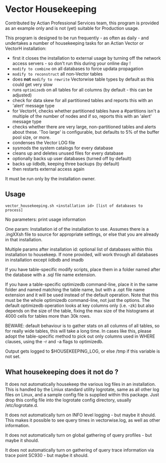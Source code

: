 # Vector Housekeeping

Contributed by Actian Professional Services team, this program is provided as an example only and is not (yet) suitable for Production usage.

This program is designed to be run frequently - as often as daily - and undertakes a number of housekeeping tasks for an Actian Vector or VectorH installation: 

- first it closes the installation to external usage by turning off the network access servers - so don't run this during your online day !
- `modify to combine` on all databases to force updata propagation
- `modify to reconstruct` all non-Vector tables
- does **not** `modify to rewrite` Vectorwise table types by default as this could get very slow
- runs `optimizedb` on all tables for all columns (by default - this can be adjusted)
- check for data skew for all partitioned tables and reports this with an 'alert' message type
- for VectorH, checks whether partitioned tables have a #partitions isn't a multiple of the number of nodes and if so, reports this with an 'alert' message type
- checks whether there are very large, non-partitioned tables and alerts about these. 'Too large' is configurable, but defaults to 5% of the buffer pool size, or more.
- condenses the Vector LOG file
- sysmods the system catalogs for every database
- cleans up and deletes unused files for every database
- optionally backs up user databases (turned off by default)
- backs up iidbdb, keeping three backups (by default)
- then restarts external access again

It must be run only by the installation owner.

## Usage
`vector_housekeeping.sh <installation id> [list of databases to process]`

No parameters: print usage information

One param: Installation id of the installation to use. Assumes there is a .ingXXsh file to source for appropriate settings, or else that you are already in that installation.

Multiple params after installation id: optional list of databases within this installation to housekeep. If none provided, will work through all databases in installation except iidbdb and imadb


If you have table-specific modify scripts, place them in a folder named after the database with a <tablename>.sql file name extension.

If you have a table-specific optimizedb command-line, place it in the same folder and named matching the table name, but with a .opt file name extension and it will be used instead of the default operation.
Note that this must be the whole optimizedb command-line, not just the options.
The default optimizedb operation looks at key columns only (i.e. -zk) but also depends on the size of the table, fixing the max size of the histograms at 4000 cells for tables more than 30k rows.

BEWARE: default behaviour is to gather stats on all columns of all tables, so for really wide tables, this will take a long time. In cases like this, please adopt the table-specific method to pick out only columns used in WHERE clauses, using the -r <tablename> and -a <column name> flags to optimizedb.

Output gets logged to $HOUSEKEEPING_LOG, or else /tmp if this variable is not set.

## What housekeeping does it not do ?

It does not automatically housekeep the various log files in an installation. This is handled by the Liniux standard utility logrotate, same as all other log files on Linux, and a sample config file is supplied within this package. Just drop this config file into the logrotate config directory, usually /etc/logrotate.d.

It does not automatically turn on INFO level logging - but maybe it should. This makes it possible to see query times in vectorwise.log, as well as other information.

It does not automatically turn on global gathering of query profiles - but maybe it should.

It does not automatically turn on gathering of query trace information via trace point SC930 - but maybe it should.
